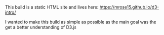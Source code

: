 This build is a static HTML site and lives here: https://mrose15.github.io/d3-intro/

I wanted to make this build as simple as possible as the main goal was the get a better understanding of D3.js
